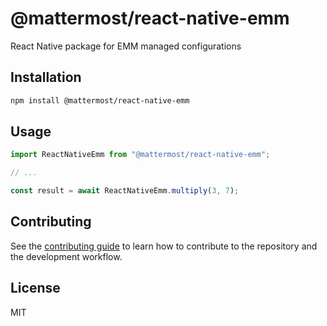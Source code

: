 # @mattermost/react-native-emm

React Native package for EMM managed configurations

## Installation

```sh
npm install @mattermost/react-native-emm
```

## Usage

```js
import ReactNativeEmm from "@mattermost/react-native-emm";

// ...

const result = await ReactNativeEmm.multiply(3, 7);
```

## Contributing

See the [contributing guide](CONTRIBUTING.md) to learn how to contribute to the repository and the development workflow.

## License

MIT
